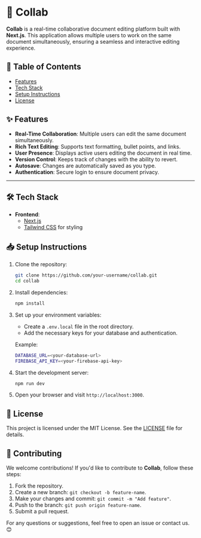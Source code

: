 # 📝 Collab  

**Collab** is a real-time collaborative document editing platform built with **Next.js**. This application allows multiple users to work on the same document simultaneously, ensuring a seamless and interactive editing experience.  

## 📖 Table of Contents  

- [Features](#-features)  
- [Tech Stack](#-tech-stack)  
- [Setup Instructions](#-setup-instructions) 
- [License](#-license)  

## ✨ Features  

- **Real-Time Collaboration**: Multiple users can edit the same document simultaneously.  
- **Rich Text Editing**: Supports text formatting, bullet points, and links.  
- **User Presence**: Displays active users editing the document in real time.  
- **Version Control**: Keeps track of changes with the ability to revert.  
- **Autosave**: Changes are automatically saved as you type.  
- **Authentication**: Secure login to ensure document privacy.  

---

## 🛠️ Tech Stack  

- **Frontend**:  
  - [Next.js](https://nextjs.org/)  
  - [Tailwind CSS](https://tailwindcss.com/) for styling  

## 📥 Setup Instructions  

1. Clone the repository:  
   ```bash  
   git clone https://github.com/your-username/collab.git  
   cd collab  
   ```  

2. Install dependencies:  
   ```bash  
   npm install  
   ```  

3. Set up your environment variables:  
   - Create a `.env.local` file in the root directory.  
   - Add the necessary keys for your database and authentication.  

   Example:  
   ```bash  
   DATABASE_URL=<your-database-url>  
   FIREBASE_API_KEY=<your-firebase-api-key>  
   ```  

4. Start the development server:  
   ```bash  
   npm run dev  
   ```  

5. Open your browser and visit `http://localhost:3000`.  

## 📄 License  

This project is licensed under the MIT License. See the [LICENSE](LICENSE) file for details.  

## 🙌 Contributing  

We welcome contributions! If you'd like to contribute to **Collab**, follow these steps:  

1. Fork the repository.  
2. Create a new branch: `git checkout -b feature-name`.  
3. Make your changes and commit: `git commit -m "Add feature"`.  
4. Push to the branch: `git push origin feature-name`.  
5. Submit a pull request.  

For any questions or suggestions, feel free to open an issue or contact us. 😊  
